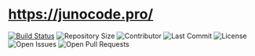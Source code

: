 # https://junocode.pro/


[![Build Status](https://img.shields.io/endpoint.svg?url=https%3A%2F%2Factions-badge.atrox.dev%2Fhugo-toha%2Fhugo-toha.github.io%2Fbadge%3Fref%3Dmain&style=flat)](https://actions-badge.atrox.dev/JuniorGuerra/junocode.pro/goto?ref=main) ![Repository Size](https://img.shields.io/github/repo-size/JuniorGuerra/junocode.pro) ![Contributor](https://img.shields.io/github/contributors/JuniorGuerra/junocode.pro) ![Last Commit](https://img.shields.io/github/last-commit/JuniorGuerra/junocode.pro) ![License](https://img.shields.io/github/license/JuniorGuerra/junocode.pro) ![Open Issues](https://img.shields.io/github/issues/JuniorGuerra/junocode.pro?color=important) ![Open Pull Requests](https://img.shields.io/github/issues-pr/JuniorGuerra/junocode.pro?color=yellowgreen)
